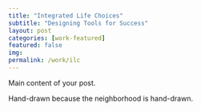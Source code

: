 ```yaml
---
title: "Integrated Life Choices"
subtitle: "Designing Tools for Success"
layout: post
categories: [work-featured]
featured: false
img: 
permalink: /work/ilc
---
```


Main content of your post.

Hand-drawn because the neighborhood is hand-drawn.